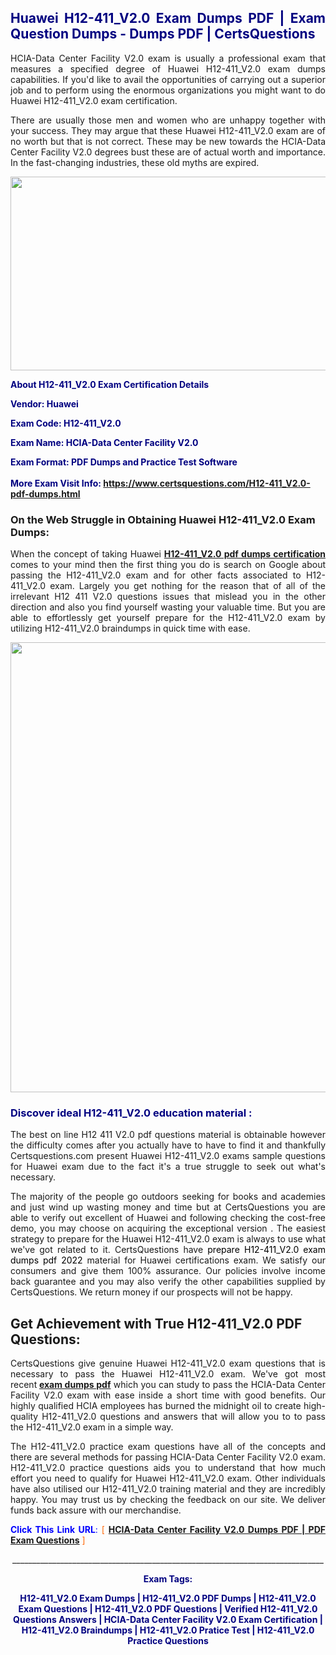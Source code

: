 <h2 style="text-align: justify;"><span style="color: #000080;">Huawei H12-411_V2.0 Exam Dumps PDF | Exam Question Dumps - Dumps PDF | CertsQuestions</span></h2>
<p style="text-align: justify;">HCIA-Data Center Facility V2.0 exam is usually a professional exam that measures a specified degree of Huawei  H12-411_V2.0 exam dumps capabilities. If you'd like to avail the opportunities of carrying out a superior job and to perform using the enormous organizations you might want to do Huawei H12-411_V2.0 exam certification.</p>
<p style="text-align: justify;">There are usually those men and women who are unhappy together with your success. They may argue that these Huawei  H12-411_V2.0 exam are of no worth but that is not correct. These may be new towards the HCIA-Data Center Facility V2.0 degrees bust these are of actual worth and importance. In the fast-changing industries, these old myths are expired.</p>
<p><img style="display: block; margin-left: auto; margin-right: auto;" src="https://i.imgur.com/eaP4ae9.png" width="840" height="310" /></p>
<p><span style="color: #000080;"><strong>About H12-411_V2.0 Exam Certification Details</strong></span></p>
<p><span style="color: #000080;"><strong>Vendor: Huawei<br /></strong></span></p>
<p><span style="color: #000080;"><strong>Exam Code: H12-411_V2.0</strong></span></p>
<p><span style="color: #000080;"><strong>Exam Name: HCIA-Data Center Facility V2.0</strong></span></p>
<p><span style="color: #000080;"><strong>Exam Format: PDF Dumps and Practice Test Software<br /><br />More Exam Visit Info: <span style="color: #ff6600;"><a href="https://www.certsquestions.com/H12-411_V2.0-pdf-dumps.html">https://www.certsquestions.com/H12-411_V2.0-pdf-dumps.html</a></span></strong></span></p>
<h3>On the Web Struggle in Obtaining Huawei H12-411_V2.0 Exam Dumps:</h3>
<p style="text-align: justify;">When the concept of taking Huawei <a href="https://www.certsquestions.com/H12-411_V2.0-pdf-dumps.html"><strong> H12-411_V2.0 pdf dumps certification</strong></a> comes to your mind then the first thing you do is search on Google about passing the H12-411_V2.0 exam and for other facts associated to H12-411_V2.0 exam. Largely you get nothing for the reason that of all of the irrelevant H12 411 V2.0 questions issues that mislead you in the other direction and also you find yourself wasting your valuable time. But you are able to effortlessly get yourself prepare for the H12-411_V2.0 exam by utilizing H12-411_V2.0 braindumps in quick time with ease.</p>
<p><a href="https://www.certsquestions.com/H12-411_V2.0-pdf-dumps.html"><img style="display: block; margin-left: auto; margin-right: auto;" src="https://i.imgur.com/pxhoKQ2.png" width="720" /></a></p>
<h3><span style="color: #000080;">Discover ideal  H12-411_V2.0 education material :</span></h3>
<p style="text-align: justify;">The best on line H12 411 V2.0 pdf questions material is obtainable however the difficulty comes after you actually have to have to find it and thankfully Certsquestions.com present Huawei H12-411_V2.0 exams sample questions for Huawei  exam due to the fact it's a true struggle to seek out what's necessary.</p>
<p style="text-align: justify;">The majority of the people go outdoors seeking for books and academies and just wind up wasting money and time but at CertsQuestions you are able to verify out excellent of Huawei  and following checking the cost-free demo, you may choose on acquiring the exceptional version . The easiest strategy to prepare for the Huawei H12-411_V2.0 exam is always to use what we've got related to it. CertsQuestions have <span style="color: #000000;">prepare H12-411_V2.0 exam dumps pdf 2022</span> material for Huawei certifications exam. We satisfy our consumers and give them 100% assurance. Our policies involve income back guarantee and you may also verify the other capabilities supplied by CertsQuestions. We return money if our prospects will not be happy.</p>
<h2>Get Achievement with True H12-411_V2.0 PDF Questions:</h2>
<p style="text-align: justify;">CertsQuestions give genuine Huawei H12-411_V2.0 exam questions that is necessary to pass the Huawei  H12-411_V2.0 exam. We've got most recent<strong>&nbsp;<a href="https://www.certsquestions.com/">exam dumps pdf</a></strong>&nbsp;which you can study to pass the HCIA-Data Center Facility V2.0 exam with ease inside a short time with good benefits. Our highly qualified HCIA employees has burned the midnight oil to create high-quality H12-411_V2.0 questions and answers that will allow you to to pass the H12-411_V2.0 exam in a simple way.</p>
<p style="text-align: justify;">The H12-411_V2.0 practice exam questions have all of the concepts and there are several methods for passing HCIA-Data Center Facility V2.0 exam. H12-411_V2.0 practice questions aids you to understand that how much effort you need to qualify for Huawei  H12-411_V2.0 exam. Other individuals have also utilised our H12-411_V2.0 training material and they are incredibly happy. You may trust us by checking the feedback on our site. We deliver funds back assure with our merchandise.</p>
<p style="text-align: justify;"><span style="color: #0000ff;"><strong>Click This Link URL</strong>:</span> <span style="color: #ff6600;">[ <strong><a href="https://www.certsquestions.com/hcia-certification.html">HCIA-Data Center Facility V2.0 Dumps PDF | PDF Exam Questions</a></strong> ]</span></p>
<p style="text-align: center;">______________________________________________________________________________</p>
<p style="text-align: center;"><span style="color: #000080;"><strong>Exam Tags:</strong></span></p>
<p style="text-align: center;"><span style="color: #000080;"><strong>H12-411_V2.0 Exam Dumps | H12-411_V2.0 PDF Dumps | H12-411_V2.0 Exam Questions | H12-411_V2.0 PDF Questions | Verified H12-411_V2.0 Questions Answers | HCIA-Data Center Facility V2.0 Exam Certification | H12-411_V2.0 Braindumps | H12-411_V2.0 Pratice Test | H12-411_V2.0 Practice Questions</strong></span></p>
